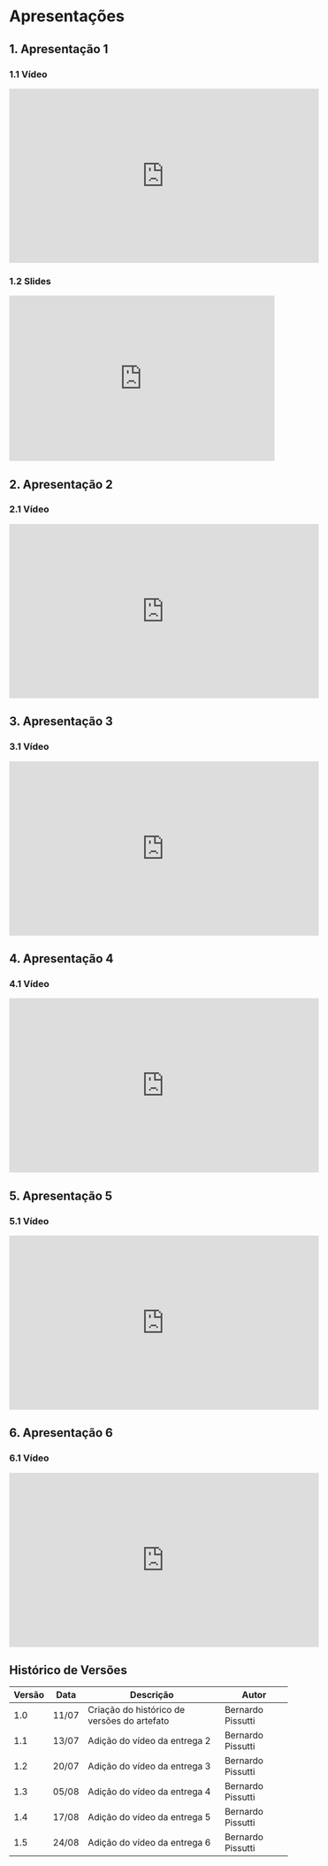 # Apresentações

## 1. Apresentação 1

### 1.1 Vídeo

<iframe width="560" height="315" src="https://www.youtube.com/embed/kQOjxLq-SfE" title="YouTube video player" frameborder="0" allow="accelerometer; autoplay; clipboard-write; encrypted-media; gyroscope; picture-in-picture" allowfullscreen></iframe>

### 1.2 Slides

<iframe src="https://docs.google.com/presentation/d/e/2PACX-1vSlfqGE0JRhItlgMUzfNQQpOxw4e3KG4YQNpt5dFZjR4qIK7wlmRxWt79wP5Is1Xjr9GbUitu6l1bFJ/embed?start=false&loop=false&delayms=3000" frameborder="0" width="480" height="299" allowfullscreen="true" mozallowfullscreen="true" webkitallowfullscreen="true"></iframe>

## 2. Apresentação 2

### 2.1 Vídeo

<iframe width="560" height="315" src="https://www.youtube.com/embed/BCFY3L6ppLQ?start=3" title="YouTube video player" frameborder="0" allow="accelerometer; autoplay; clipboard-write; encrypted-media; gyroscope; picture-in-picture" allowfullscreen></iframe>

## 3. Apresentação 3

### 3.1 Vídeo

<iframe width="560" height="315" src="https://www.youtube.com/embed/YLnvhw-rwyE" title="YouTube video player" frameborder="0" allow="accelerometer; autoplay; clipboard-write; encrypted-media; gyroscope; picture-in-picture" allowfullscreen></iframe>

## 4. Apresentação 4

### 4.1 Vídeo

<iframe width="560" height="315" src="https://www.youtube.com/embed/EXsPHoARWYs" title="YouTube video player" frameborder="0" allow="accelerometer; autoplay; clipboard-write; encrypted-media; gyroscope; picture-in-picture" allowfullscreen></iframe>

## 5. Apresentação 5

### 5.1 Vídeo

<iframe width="560" height="315" src="https://www.youtube.com/embed/R68u76lHA3I" title="YouTube video player" frameborder="0" allow="accelerometer; autoplay; clipboard-write; encrypted-media; gyroscope; picture-in-picture" allowfullscreen></iframe>

## 6. Apresentação 6

### 6.1 Vídeo

<iframe width="560" height="315" src="https://www.youtube.com/embed/_WCjPvB5t3A" title="YouTube video player" frameborder="0" allow="accelerometer; autoplay; clipboard-write; encrypted-media; gyroscope; picture-in-picture" allowfullscreen></iframe>


## Histórico de Versões
| Versão | Data  | Descrição                                   | Autor              |
|--------|-------|---------------------------------------------|--------------------|
| 1.0    | 11/07 | Criação do histórico de versões do artefato | Bernardo Pissutti  |
| 1.1    | 13/07 | Adição do vídeo da entrega 2                | Bernardo Pissutti  |
| 1.2    | 20/07 | Adição do vídeo da entrega 3                | Bernardo Pissutti  |
| 1.3    | 05/08 | Adição do vídeo da entrega 4                | Bernardo Pissutti  |
| 1.4    | 17/08 | Adição do vídeo da entrega 5                | Bernardo Pissutti  |
| 1.5    | 24/08 | Adição do vídeo da entrega 6                | Bernardo Pissutti  |